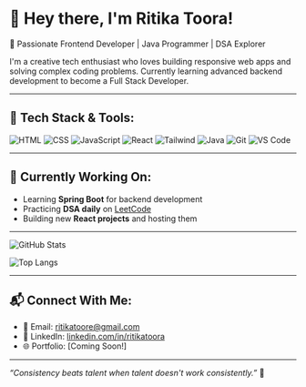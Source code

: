 # 👋 Hey there, I'm Ritika Toora!

🎯 Passionate Frontend Developer | Java Programmer | DSA Explorer

I'm a creative tech enthusiast who loves building responsive web apps and solving complex coding problems. Currently learning advanced backend development to become a Full Stack Developer.

---

## 🚀 Tech Stack & Tools:
![HTML](https://img.shields.io/badge/-HTML5-orange?style=flat-square&logo=html5)
![CSS](https://img.shields.io/badge/-CSS3-blue?style=flat-square&logo=css3)
![JavaScript](https://img.shields.io/badge/-JavaScript-yellow?style=flat-square&logo=javascript)
![React](https://img.shields.io/badge/-React-blue?style=flat-square&logo=react)
![Tailwind](https://img.shields.io/badge/-TailwindCSS-38B2AC?style=flat-square&logo=tailwind-css)
![Java](https://img.shields.io/badge/-Java-red?style=flat-square&logo=java)
![Git](https://img.shields.io/badge/-Git-F05032?style=flat-square&logo=git)
![VS Code](https://img.shields.io/badge/-VSCode-007ACC?style=flat-square&logo=visual-studio-code)

---

## 💼 Currently Working On:
- Learning **Spring Boot** for backend development
- Practicing **DSA daily** on [LeetCode](https://leetcode.com/)
- Building new **React projects** and hosting them

---

![GitHub Stats](https://github-readme-stats.vercel.app/api?username=ritikatoora05&show_icons=true&theme=tokyonight)

![Top Langs](https://github-readme-stats.vercel.app/api/top-langs/?username=ritikatoora05&layout=compact&theme=tokyonight)

---

## 📬 Connect With Me:
- 📧 Email: [ritikatoore@gmail.com](mailto:ritikatoore@gmail.com)
- 💼 LinkedIn: [linkedin.com/in/ritikatoora](https://linkedin.com/in/ritikatoora)
- 🌐 Portfolio: [Coming Soon!]

---

_“Consistency beats talent when talent doesn't work consistently.”_ 🚀  
